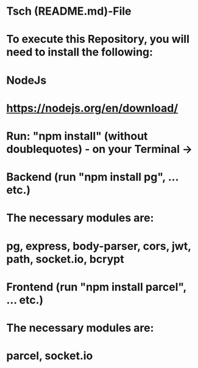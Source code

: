 # Tsch (README.md)-File

# To execute this Repository, you will need to install the following:

# NodeJs
# https://nodejs.org/en/download/
# Run: "npm install" (without doublequotes) - on your Terminal ->

# Backend (run "npm install pg", ... etc.)
# The necessary modules are:
# pg, express, body-parser, cors, jwt, path, socket.io, bcrypt

# Frontend (run "npm install parcel", ... etc.)
# The necessary modules are:
# parcel, socket.io
